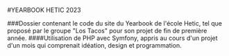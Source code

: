 #YEARBOOK HETIC 2023

###Dossier contenant le code du site du Yearbook de l'école Hetic, tel que proposé par le groupe "Los Tacos" pour son projet de fin de première année.
####Utilisation de PHP avec Symfony, appris au cours d'un projet d'un mois qui comprenait idéation, design et programmation.
